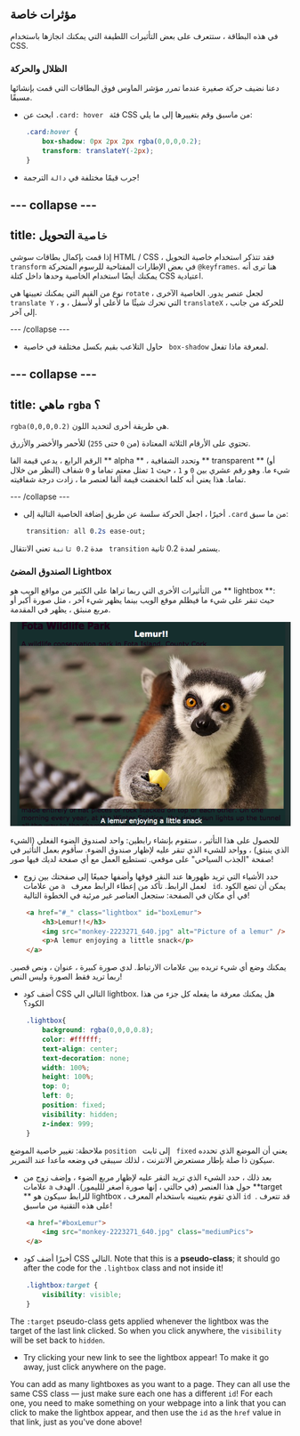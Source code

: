 ## مؤثرات خاصة

في هذه البطاقة ، ستتعرف على بعض التأثيرات اللطيفة التي يمكنك انجازها باستخدام CSS.

### الظلال والحركة

دعنا نضيف حركة صغيرة عندما تمرر مؤشر الماوس فوق البطاقات التي قمت بإنشائها مسبقًا.

+ ابحث عن `.card: hover ` فئة CSS من ماسبق وقم بتغييرها إلى ما يلي:

```css
    .card:hover {
        box-shadow: 0px 2px 2px rgba(0,0,0,0.2); 
        transform: translateY(-2px);
    }
```

+ جرب قيمًا مختلفة في ` دالة ` الترجمة!

## \--- collapse \---

## title: `خاصية` التحويل

إذا قمت بإكمال بطاقات سوشي HTML / CSS ، فقد تتذكر استخدام خاصية التحويل ` transform` في بعض الإطارات المفتاحية للرسوم المتحركة ` @keyframes `. هنا ترى أنه يمكنك أيضًا استخدام الخاصية وحدها داخل كتلة CSS اعتيادية.

نوع من القيم التي يمكنك تعيينها هي ` rotate ` ، لجعل عنصر يدور. الخاصية الآخرى ` translate Y ` ، التي تحرك شيئًا ما لأعلى أو لأسفل ، و ` translateX ` ، للحركة من جانب إلى آخر.

\--- /collapse \---

+ حاول التلاعب بقيم بكسل مختلفة في خاصية ` box-shadow` لمعرفة ماذا تفعل. 

## \--- collapse \---

## title: ماهي ` rgba ` ؟

`rgba(0,0,0,0.2)` هي طريقة أخرى لتحديد اللون.

تحتوي على الأرقام الثلاثة المعتادة (من ` 0 ` حتى ` 255 `) للأحمر والأخضر والأزرق.

الرقم الرابع ، يدعي قيمة الفا ** alpha ** ، وتحدد الشفافية ** transparent ** (أو النظر من خلال) شيء ما. وهو رقم عشري بين ` 0 ` و ` 1 ` ، حيث ` 1 ` تمثل معتم تماما و ` 0 ` شفاف تماما. هذا يعني أنه كلما انخفضت قيمة ألفا لعنصر ما ، زادت درجة شفافيته.

\--- /collapse \---

+ أخيرًا ، اجعل الحركة سلسة عن طريق إضافة الخاصية التالية إلى `.card` من ما سبق: 

```css
    transition: all 0.2s ease-out;
```

مدة ` 0.2 ثانية ` تعني الانتقال ` transition` يستمر لمدة 0.2 ثانية.

### الصندوق المضئ Lightbox

من التأثيرات الأخرى التي ربما تراها على الكثير من مواقع الويب هو ** lightbox **: حيث تنقر على شيء ما فيظلم موقع الويب بينما يظهر شيء آخر ، مثل صورة أكبر أو مربع منبثق ، يظهر في المقدمة.

![Lightbox effect in action](images/lightboxLemur.png)

للحصول على هذا التأثير ، ستقوم بإنشاء رابطين: واحد لصندوق الضوء الفعلي (الشيء الذي ينبثق) ، وواحد للشيء الذي تنقر عليه لإظهار صندوق الضوء. سأقوم بعمل التأثير في صفحة "الجذب السياحي" على موقعي. تستطيع العمل مع أي صفحة لديك فيها صور!

+ حدد الأشياء التي تريد ظهورها عند النقر فوقها وأضفها جميعًا إلى صفحتك بين زوج من علامات `a ` لعمل الرابط. تأكد من إعطاء الرابط معرف ` id`. يمكن أن تضع الكود في أي مكان في الصفحة: ستجعل العناصر غير مرئية في الخطوة التالية!

```html
    <a href="#_" class="lightbox" id="boxLemur">
        <h3>Lemur!!</h3>
        <img src="monkey-2223271_640.jpg" alt="Picture of a lemur" />
        <p>A lemur enjoying a little snack</p>
    </a>
```

يمكنك وضع أي شيء تريده بين علامات الارتباط. لدي صورة كبيرة ، عنوان ، ونص قصير. ربما تريد فقط الصورة وليس النص!

+ أضف كود CSS التالي الي lightbox. هل يمكنك معرفة ما يفعله كل جزء من هذا الكود؟

```css
    .lightbox{
        background: rgba(0,0,0,0.8);
        color: #ffffff;
        text-align: center;
        text-decoration: none;
        width: 100%;
        height: 100%;
        top: 0;
        left: 0;
        position: fixed;
        visibility: hidden;
        z-index: 999;
    }
```

ملاحظة: تغيير خاصية الموضع `position ` إلى ثابت ` fixed` يعني أن الموضع الذي تحدده سيكون ذا صلة بإطار مستعرض الانترنت ، لذلك سيبقى في وضعه ماعدا عند التمرير.

+ بعد ذلك ، حدد الشيء الذي تريد النقر عليه لإظهار مربع الضوء ، وإضف زوج من علامات ` a ` حول هذا العنصر (في حالتي ، إنها صورة أصغر للليمور). الهدف **target ** للرابط سيكون هو lightbox ، الذي تقوم بتعيينه باستخدام المعرف `id `. قد تتعرف على هذه التقنية من ماسبق!

```html
    <a href="#boxLemur">
        <img src="monkey-2223271_640.jpg" class="mediumPics">
    </a>
```

+ أخيرًا أضف كود CSS التالي. Note that this is a **pseudo-class**; it should go after the code for the `.lightbox` class and not inside it!

```css
    .lightbox:target {
        visibility: visible;
    }
```

The `:target` pseudo-class gets applied whenever the lightbox was the target of the last link clicked. So when you click anywhere, the `visibility` will be set back to `hidden`.

+ Try clicking your new link to see the lightbox appear! To make it go away, just click anywhere on the page.

You can add as many lightboxes as you want to a page. They can all use the same CSS class — just make sure each one has a different `id`! For each one, you need to make something on your webpage into a link that you can click to make the lightbox appear, and then use the `id` as the `href` value in that link, just as you've done above!